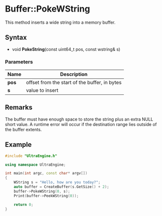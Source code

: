 # Buffer::PokeWString #
This method inserts a wide string into a memory buffer.

## Syntax ##
- void **PokeString**(const uint64_t pos, const wstring& s)

### Parameters ###
| Name | Description |
| ----- | ----- |
| **pos** | offset from the start of the buffer, in bytes |
| **s** | value to insert |

## Remarks
The buffer must have enough space to store the string plus an extra NULL short value. A runtime error will occur if the destination range lies outside of the buffer extents.

## Example

```c++
#include "UltraEngine.h"

using namespace UltraEngine;

int main(int argc, const char* argv[])
{
	WString s = "Hello, how are you today?";
	auto buffer = CreateBuffer(s.GetSize() + 2);
	buffer->PokeWString(0, s);
	Print(buffer->PeekWString(0));

	return 0;
}
```
